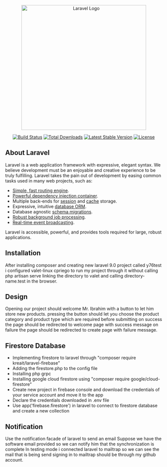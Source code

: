<p align="center"><a href="https://laravel.com" target="_blank"><img src="https://raw.githubusercontent.com/laravel/art/master/logo-lockup/5%20SVG/2%20CMYK/1%20Full%20Color/laravel-logolockup-cmyk-red.svg" width="400" alt="Laravel Logo"></a></p>

<p align="center">
<a href="https://travis-ci.org/laravel/framework"><img src="https://travis-ci.org/laravel/framework.svg" alt="Build Status"></a>
<a href="https://packagist.org/packages/laravel/framework"><img src="https://img.shields.io/packagist/dt/laravel/framework" alt="Total Downloads"></a>
<a href="https://packagist.org/packages/laravel/framework"><img src="https://img.shields.io/packagist/v/laravel/framework" alt="Latest Stable Version"></a>
<a href="https://packagist.org/packages/laravel/framework"><img src="https://img.shields.io/packagist/l/laravel/framework" alt="License"></a>
</p>

## About Laravel

Laravel is a web application framework with expressive, elegant syntax. We believe development must be an enjoyable and creative experience to be truly fulfilling. Laravel takes the pain out of development by easing common tasks used in many web projects, such as:

- [Simple, fast routing engine](https://laravel.com/docs/routing).
- [Powerful dependency injection container](https://laravel.com/docs/container).
- Multiple back-ends for [session](https://laravel.com/docs/session) and [cache](https://laravel.com/docs/cache) storage.
- Expressive, intuitive [database ORM](https://laravel.com/docs/eloquent).
- Database agnostic [schema migrations](https://laravel.com/docs/migrations).
- [Robust background job processing](https://laravel.com/docs/queues).
- [Real-time event broadcasting](https://laravel.com/docs/broadcasting).

Laravel is accessible, powerful, and provides tools required for large, robust applications.

## Installation

After installing composer and creating new laravel 9.0 project called y76test
i configured valet-linux cpriego to run my project through it without calling php artisan serve
linking the directory to valet and calling directory-name.test in the browser.

## Design

Opening our project should welcome Mr. Ibrahim with a button to let him store new products.
pressing the button should let you choose the product category and product type which are required before submitting
on success the page should be redirected to welcome page with success message
on failure the page should be redirected to create page with failure message.

## Firestore Database

- Implementing firestore to laravel through "composer require kreait/laravel-firebase"
- Adding the firestore.php to the config file
- Installing php grpc
- Installing google cloud firestore using "composer require google/cloud-firestore"
- Create new project in firebase console and download the credentials of your service account and move it to the app
- Declare the credentials downloaded in .env file
- Use app('firebase.firestore') in laravel to connect to firestore database and create a new collection 

## Notification

Use the notification facade of laravel to send an email
Suppose we have the software email provided so we can notify him that the synchronization is complete
In testing mode i connected laravel to mailtrap so we can see the mail that is being send
signing in to mailtrap should be through my github account.